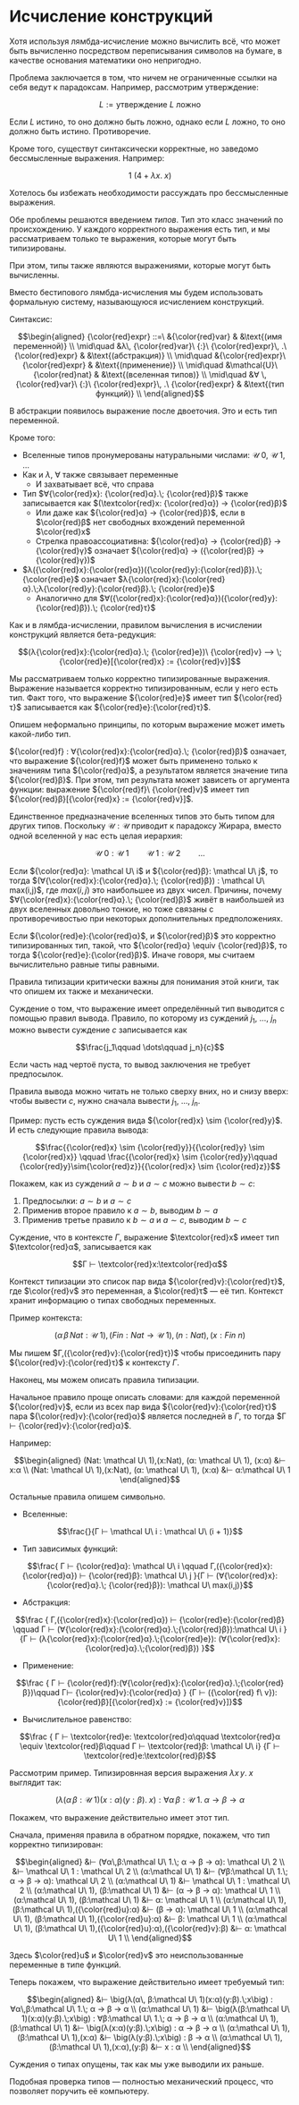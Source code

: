 # Исчисление конструкций

Хотя используя лямбда-исчисление можно вычислить всё, что может быть вычисленно посредством переписывания символов на бумаге, в качестве основания математики оно непригодно.

Проблема заключается в том, что ничем не ограниченные ссылки на себя ведут к парадоксам. Например, рассмотрим утверждение:

$$L := \text{утверждение } L\ \text{ложно}$$

Если $L$ истино, то оно должно быть ложно, однако если $L$ ложно, то оно должно быть истино. Противоречие.

Кроме того, существут синтаксически корректные, но заведомо бессмысленные выражения. Например:

$$1\ (4 + λx.\;x)$$

Хотелось бы избежать необходимости рассуждать про бессмысленные выражения.

Обе проблемы решаются введением *типов*. Тип это класс значений по происхождению. У каждого корректного выражения есть тип, и мы рассматриваем только те выражения, которые могут быть типизированы.

При этом, типы также являются выражениями, которые могут быть вычисленны.

Вместо бестипового лямбда-исчисления мы будем использовать формальную систему, называющуюся исчислением конструкций.

Синтаксис:

$$\begin{aligned}
{\color{red}expr} ::=\ &{\color{red}var} & &\text{(имя переменной)} \\
\mid\quad &λ\, {\color{red}var}\ {:}\ {\color{red}expr}\, .\ {\color{red}expr} & &\text{(абстракция)} \\
\mid\quad &{\color{red}expr}\ {\color{red}expr} & &\text{(применение)} \\
\mid\quad &\mathcal{U}\ {\color{red}nat} & &\text{(вселенная типов)} \\
\mid\quad &∀ \, {\color{red}var}\ {:}\ {\color{red}expr}\, .\ {\color{red}expr} & &\text{(тип функций)} \\
\end{aligned}$$

В абстракции появилось выражение после двоеточия. Это и есть тип переменной.

Кроме того:

- Вселенные типов пронумерованы натуральными числами: $\mathcal U\ 0$, $\mathcal U\ 1$, ...
- Как и $λ$, $∀$ также связывает переменные
  - И захватывает всё, что справа
- Тип $∀{\color{red}x}: {\color{red}α}.\; {\color{red}β}$ также записывается как $(\textcolor{red}x: {\color{red}α}) → {\color{red}β}$
  - Или даже как ${\color{red}α} → {\color{red}β}$, если в $\color{red}β$ нет свободных вхождений переменной $\color{red}x$
  - Стрелка правоассоциативна: ${\color{red}α} → {\color{red}β} → {\color{red}γ}$ означает ${\color{red}α} → ({\color{red}β} → {\color{red}γ})$
- $λ({\color{red}x}:{\color{red}α})({\color{red}y}:{\color{red}β}).\; {\color{red}e}$ означает $λ{\color{red}x}:{\color{red}α}.\;λ{\color{red}y}:{\color{red}β}.\; {\color{red}e}$
  - Аналогично для $∀({\color{red}x}:{\color{red}α})({\color{red}y}:{\color{red}β}).\; {\color{red}τ}$

Как и в лямбда-исчислении, правилом вычисления в исчислении конструкций является бета-редукция:

$$(λ{\color{red}x}:{\color{red}α}.\; {\color{red}e})\ {\color{red}v} ⟶ \; {\color{red}e}[{\color{red}x} := {\color{red}v}]$$

Мы рассматриваем только корректно типизированные выражения. Выражение называется корректно типизированным, если у него есть тип. Факт того, что выражение ${\color{red}e}$ имеет тип ${\color{red}τ}$ записывается как ${\color{red}e}:{\color{red}τ}$.

Опишем неформально принципы, по которым выражение может иметь какой-либо тип.

${\color{red}f} : ∀{\color{red}x}:{\color{red}α}.\; {\color{red}β}$ означает, что выражение ${\color{red}f}$ может быть применено только к значениям типа ${\color{red}α}$, а результатом является значение типа ${\color{red}β}$. При этом, тип результата может зависеть от аргумента функции: выражение ${\color{red}f}\ {\color{red}v}$ имеет тип ${\color{red}β}[{\color{red}x} := {\color{red}v}]$.

Единственное предназначение вселенных типов это быть типом для других типов. Поскольку $\mathcal U : \mathcal U$ приводит к парадоксу Жирара, вместо одной вселенной у нас есть целая иерархия:

$$\mathcal U\ 0 : \mathcal U\ 1 \qquad \mathcal U\ 1: \mathcal U\ 2 \qquad \dots$$

Если ${\color{red}α}: \mathcal U\ i$ и ${\color{red}β}: \mathcal U\ j$, то тогда $(∀{\color{red}x}:{\color{red}α}.\; {\color{red}β}) : \mathcal U\ max(i,j)$, где $max(i,j)$ это наибольшее из двух чисел. Причины, почему $∀{\color{red}x}:{\color{red}α}.\; {\color{red}β}$ живёт в наибольшей из двух вселенных довольно тонкие, но тоже связаны с противоречивостью при некоторых дополнительных предположениях.

Если ${\color{red}e}:{\color{red}α}$, и ${\color{red}β}$ это корректно типизированных тип, такой, что ${\color{red}α} \equiv {\color{red}β}$, то тогда ${\color{red}e}:{\color{red}β}$. Иначе говоря, мы считаем вычислительно равные типы равными.

Правила типизации критически важны для понимания этой книги, так что опишем их также и механически.

Суждение о том, что выражение имеет определённый тип выводится с помощью правил вывода. Правило, по которому из суждений $j_1$, …, $j_n$ можно вывести суждение $c$ записывается как

$$\frac{j_1\qquad \dots\qquad j_n}{c}$$

Если часть над чертоё пуста, то вывод заключения не требует предпосылок.

Правила вывода можно читать не только сверху вних, но и снизу вверх: чтобы вывести $c$, нужно сначала вывести $j_1$, …, $j_n$.

Пример: пусть есть суждения вида ${\color{red}x} \sim {\color{red}y}$. И есть следующие правила вывода:

$$\frac{{\color{red}x} \sim {\color{red}y}}{{\color{red}y} \sim {\color{red}x}} \qquad
\frac{{\color{red}x} \sim {\color{red}y}\qquad {\color{red}y}\sim{\color{red}z}}{{\color{red}x} \sim {\color{red}z}}$$

Покажем, как из суждений $a \sim b$ и $a \sim c$ можно вывести $b \sim c$:

1. Предпосылки: $a \sim b$ и $a \sim c$
2. Применив второе правило к $a \sim b$, выводим $b \sim a$
3. Применив третье правило к $b \sim a$ и $a \sim c$, выводим $b \sim c$

Суждение, что в контексте $Γ$, выражение $\textcolor{red}x$ имеет тип $\textcolor{red}α$, записывается как

$$Γ ⊢ \textcolor{red}x:\textcolor{red}α$$

Контекст типизации это список пар вида ${\color{red}v}:{\color{red}τ}$, где $\color{red}v$ это переменная, а $\color{red}τ$ — её тип. Контекст хранит информацию о типах свободных переменных.

Пример контекста:

$$(α\,β\,Nat: \mathcal U\ 1),(Fin: Nat → \mathcal U\ 1),(n:Nat), (x: Fin\ n)$$

Мы пишем $Γ,({\color{red}v}:{\color{red}τ})$ чтобы присоединить пару ${\color{red}v}:{\color{red}τ}$ к контексту $Γ$.

Наконец, мы можем описать правила типизации.

Начальное правило проще описать словами: для каждой переменной ${\color{red}v}$, если из всех пар вида ${\color{red}v}:{\color{red}τ}$ пара ${\color{red}v}:{\color{red}α}$ является последней в $Γ$, то тогда $Γ ⊢ {\color{red}v}:{\color{red}α}$.

Например:

$$\begin{aligned}
(Nat: \mathcal U\ 1),(x:Nat), (α: \mathcal U\ 1), (x:α) &⊢ x:α \\
(Nat: \mathcal U\ 1),(x:Nat), (α: \mathcal U\ 1), (x:α) &⊢ α:\mathcal U\ 1
\end{aligned}$$

Остальные правила опишем символьно.

- Вселенные:

$$\frac{}{Γ ⊢ \mathcal U\ i : \mathcal U\ (i + 1)}$$

- Тип зависимых функций:

$$\frac{
  Γ ⊢ {\color{red}α}: \mathcal U\ i \qquad
  Γ,({\color{red}x}: {\color{red}α}) ⊢ {\color{red}β}: \mathcal U\ j
}{Γ ⊢ (∀{\color{red}x}:{\color{red}α}.\; {\color{red}β}): \mathcal U\ max(i,j)}$$

- Абстракция:

$$\frac
{ Γ,({\color{red}x}:{\color{red}α}) ⊢ {\color{red}e}:{\color{red}β} \qquad
  Γ ⊢ (∀{\color{red}x}:{\color{red}α}.\;{\color{red}β}):\mathcal U\ i      }
{Γ ⊢ (λ{\color{red}x}:{\color{red}α}.\;{\color{red}e}):
  (∀{\color{red}x}:{\color{red}α}.\;{\color{red}β})                        }$$

- Применение:

$$\frac
{ Γ ⊢ {\color{red}f}:(∀{\color{red}x}:{\color{red}α}.\;{\color{red}β})\qquad
  Γ⊢ {\color{red}v}:{\color{red}α}                                           }
{Γ ⊢ ({\color{red} f\ v}): {\color{red}β}[{\color{red}x} := {\color{red}v}]}$$

- Вычислительное равенство:

$$\frac
{ Γ ⊢ \textcolor{red}e: \textcolor{red}α\qquad
  \textcolor{red}α \equiv \textcolor{red}β\qquad
  Γ ⊢ \textcolor{red}β: \mathcal U\ i}
{Γ ⊢ \textcolor{red}e:\textcolor{red}β}$$


Рассмотрим пример. Типизировнная версия выражения $λx\,y.\;x$ выглядит так:

$$\big(λ(α\, β:\mathcal U\ 1)(x:α)(y:β).\;x\big) : ∀α\,β:\mathcal U\ 1.\; α → β → α$$

Покажем, что выражение действительно имеет этот тип.

Сначала, применяя правила в обратном порядке, покажем, что тип корректно типизирован:

$$\begin{aligned}
&⊢ (∀α\,β:\mathcal U\ 1.\; α → β → α): \mathcal U\ 2 \\
&⊢ \mathcal U\ 1 : \mathcal U\ 2 \\
(α:\mathcal U\ 1) &⊢ (∀β:\mathcal U\ 1.\; α → β → α): \mathcal U\ 2 \\
(α:\mathcal U\ 1) &⊢ \mathcal U\ 1 : \mathcal U\ 2 \\
(α:\mathcal U\ 1), (β:\mathcal U\ 1) &⊢ (α → β → α): \mathcal U\ 1 \\
(α:\mathcal U\ 1), (β:\mathcal U\ 1) &⊢ α: \mathcal U\ 1 \\
(α:\mathcal U\ 1), (β:\mathcal U\ 1),({\color{red}u}:α) &⊢ (β → α): \mathcal U\ 1 \\
(α:\mathcal U\ 1), (β:\mathcal U\ 1),({\color{red}u}:α) &⊢ β: \mathcal U\ 1 \\
(α:\mathcal U\ 1), (β:\mathcal U\ 1),({\color{red}u}:α),({\color{red}v}:β) &⊢ α: \mathcal U\ 1 \\
\end{aligned}$$

Здесь $\color{red}u$ и $\color{red}v$ это неиспользованные переменные в типе функций.

Теперь покажем, что выражение действительно имеет требуемый тип:

$$\begin{aligned}
&⊢ \big(λ(α\, β:\mathcal U\ 1)(x:α)(y:β).\;x\big) : ∀α\,β:\mathcal U\ 1.\; α → β → α \\
(α:\mathcal U\ 1) &⊢ \big(λ(β:\mathcal U\ 1)(x:α)(y:β).\;x\big) : ∀β:\mathcal U\ 1.\; α → β → α \\
(α:\mathcal U\ 1),(β:\mathcal U\ 1) &⊢ \big(λ(x:α)(y:β).\;x\big) :  α → β → α \\
(α:\mathcal U\ 1),(β:\mathcal U\ 1),(x:α) &⊢ \big(λ(y:β).\;x\big) :  β → α \\
(α:\mathcal U\ 1),(β:\mathcal U\ 1),(x:α),(y:β) &⊢ x : α \\
\end{aligned}$$

Суждения о типах опущены, так как мы уже выводили их раньше.

Подобная проверка типов — полностью механический процесс, что позволяет поручить её компьютеру.
